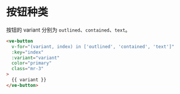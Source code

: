 # 按钮种类

按钮的 variant 分别为 `outlined`、`contained`、`text`。

```html
<ve-button
  v-for="(variant, index) in ['outlined', 'contained', 'text']"
  :key="index"
  :variant="variant"
  color="primary"
  class="mr-3"
>
  {{ variant }}
</ve-button>
```
